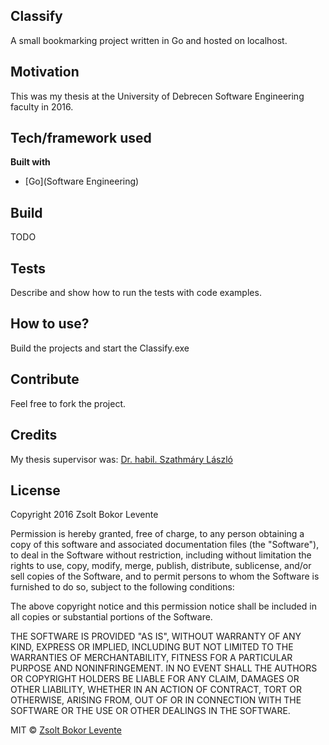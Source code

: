 ## Classify
A small bookmarking project written in Go and hosted on localhost.

## Motivation
This was my thesis at the University of Debrecen Software Engineering faculty in 2016.

## Tech/framework used
<b>Built with</b>
- [Go](Software Engineering)

## Build
TODO

## Tests
Describe and show how to run the tests with code examples.

## How to use?
Build the projects and start the Classify.exe

## Contribute
Feel free to fork the project.

## Credits
My thesis supervisor was: [Dr. habil. Szathmáry László](https://arato.inf.unideb.hu/szathmary.laszlo/pmwiki/index.php)

## License
Copyright 2016 Zsolt Bokor Levente

Permission is hereby granted, free of charge, to any person obtaining a copy of this software and associated documentation files (the "Software"), to deal in the Software without restriction, including without limitation the rights to use, copy, modify, merge, publish, distribute, sublicense, and/or sell copies of the Software, and to permit persons to whom the Software is furnished to do so, subject to the following conditions:

The above copyright notice and this permission notice shall be included in all copies or substantial portions of the Software.

THE SOFTWARE IS PROVIDED "AS IS", WITHOUT WARRANTY OF ANY KIND, EXPRESS OR IMPLIED, INCLUDING BUT NOT LIMITED TO THE WARRANTIES OF MERCHANTABILITY, FITNESS FOR A PARTICULAR PURPOSE AND NONINFRINGEMENT. IN NO EVENT SHALL THE AUTHORS OR COPYRIGHT HOLDERS BE LIABLE FOR ANY CLAIM, DAMAGES OR OTHER LIABILITY, WHETHER IN AN ACTION OF CONTRACT, TORT OR OTHERWISE, ARISING FROM, OUT OF OR IN CONNECTION WITH THE SOFTWARE OR THE USE OR OTHER DEALINGS IN THE SOFTWARE.


MIT © [Zsolt Bokor Levente](https://github.com/zsoman)
